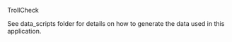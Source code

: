 TrollCheck

See data_scripts folder for details on how to generate the data used in this application.
